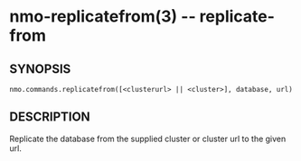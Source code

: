 nmo-replicatefrom(3) -- replicate-from
==============================

## SYNOPSIS

    nmo.commands.replicatefrom([<clusterurl> || <cluster>], database, url)


## DESCRIPTION

Replicate the database from the supplied cluster or cluster url to the given url.
